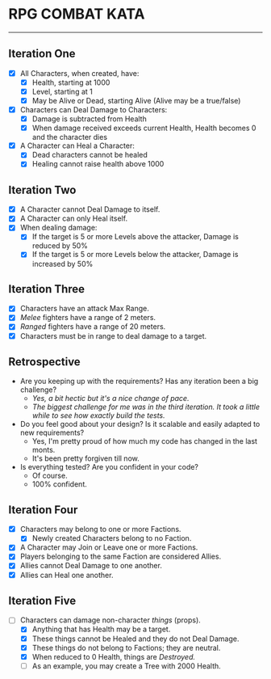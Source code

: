 # RPG COMBAT KATA

---

## **Iteration One**

- [x] All Characters, when created, have:
    - [x] Health, starting at 1000
    - [x] Level, starting at 1
    - [x] May be Alive or Dead, starting Alive (Alive may be a true/false)
- [x] Characters can Deal Damage to Characters:
    - [x] Damage is subtracted from Health
    - [x] When damage received exceeds current Health, Health becomes 0 and the character dies
- [x] A Character can Heal a Character:
    - [x] Dead characters cannot be healed
    - [x] Healing cannot raise health above 1000

## **Iteration Two**

- [x] A Character cannot Deal Damage to itself.
- [x] A Character can only Heal itself.
- [x] When dealing damage:
    - [x] If the target is 5 or more Levels above the attacker, Damage is reduced by 50%
    - [x] If the target is 5 or more Levels below the attacker, Damage is increased by 50%

## **Iteration Three**

- [x] Characters have an attack Max Range.
- [x] *Melee* fighters have a range of 2 meters.
- [x] *Ranged* fighters have a range of 20 meters.
- [x] Characters must be in range to deal damage to a target.

## **Retrospective**

- Are you keeping up with the requirements? Has any iteration been a big challenge?
  - *Yes, a bit hectic but it's a nice change of pace.* 
  - *The biggest challenge for me was in the third iteration. It took a little while to see how exactly build the tests.*
- Do you feel good about your design? Is it scalable and easily adapted to new requirements?
  - Yes, I'm pretty proud of how much my code has changed in the last monts.
  - It's been pretty forgiven till now.
- Is everything tested? Are you confident in your code?
  - Of course. 
  - 100% confident.

## **Iteration Four**

- [x] Characters may belong to one or more Factions.
    - [x] Newly created Characters belong to no Faction.
- [x] A Character may Join or Leave one or more Factions.
- [x] Players belonging to the same Faction are considered Allies.
- [x] Allies cannot Deal Damage to one another.
- [x] Allies can Heal one another.

## **Iteration Five**

- [ ] Characters can damage non-character *things* (props).
    - [x] Anything that has Health may be a target.
    - [x] These things cannot be Healed and they do not Deal Damage.
    - [x] These things do not belong to Factions; they are neutral.
    - [x] When reduced to 0 Health, things are *Destroyed.*
    - [ ] As an example, you may create a Tree with 2000 Health.